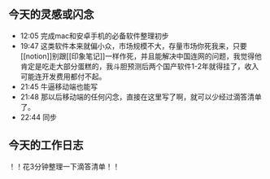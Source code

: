 ## 今天的灵感或闪念

- 12:05 完成mac和安卓手机的必备软件整理初步
- 19:47 这类软件本来就偏小众，市场规模不大，存量市场你死我来，只要[[notion]]别跟[[印象笔记]]一样作死，并且能解决中国连网的问题，我觉得他肯定是吃走大部分蛋糕的，我斗胆预测后两个国产软件1-2年就得挂了，收入可能连开发费用都付不起。
- 21:45 牛逼移动端也能写
- 21:48 那以后移动端的任何闪念，直接在这里写了啊，就可以少经过滴答清单了。
- 22:44 同步

## 今天的工作日志

！！花3分钟整理一下滴答清单！！

